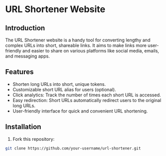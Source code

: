 # URL Shortener Website

## Introduction

The URL Shortener website is a handy tool for converting lengthy and complex URLs into short, shareable links. It aims to make links more user-friendly and easier to share on various platforms like social media, emails, and messaging apps.

## Features

- Shorten long URLs into short, unique tokens.
- Customizable short URL alias for users (optional).
- Click analytics: Track the number of times each short URL is accessed.
- Easy redirection: Short URLs automatically redirect users to the original long URLs.
- User-friendly interface for quick and convenient URL shortening.

## Installation

1. Fork this repository:

```bash
git clone https://github.com/your-username/url-shortener.git
